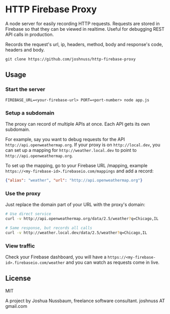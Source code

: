 # HTTP Firebase Proxy

A node server for easily recording HTTP requests. Requests are stored in Firebase so that they can be viewed in realtime. Useful for debugging REST API calls in production.

Records the request's url, ip, headers, method, body and response's code, headers and body.

```
git clone https://github.com/joshnuss/http-firebase-proxy
```

## Usage

### Start the server

```
FIREBASE_URL=<your-firebase-url> PORT=<port-number> node app.js
```

### Setup a subdomain

The proxy can record of multiple APIs at once. Each API gets its own subdomain.

For example, say you want to debug requests for the API `http://api.openweathermap.org`. If your proxy is on `http://local.dev`, you can set up a mapping for `http://weather.local.dev` to point to `http://api.openweathermap.org`.

To set up the mapping, go to your Firebase URL /mapping, example `https://<my-firebase-id>.firebaseio.com/mappings` and add a record:

```json
{"alias": "weather", "url": "http://api.openweathermap.org"}
```

### Use the proxy

Just replace the domain part of your URL with the proxy's domain:

```bash
# Use direct service
curl -v http://api.openweathermap.org/data/2.5/weather?q=Chicago,IL
```

```bash
# Same response, but records all calls
curl -v http://weather.local.dev/data/2.5/weather?q=Chicago,IL
```

### View traffic

Check your Firebase dashboard, you will have a `https://<my-firebase-id>.firebaseio.com/weather` and you can watch as requests come in live.

## License

MIT

A project by Joshua Nussbaum, freelance software consultant. joshnuss AT gmail.com
